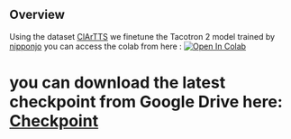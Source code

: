 ## Overview
Using the dataset [ClArTTS](https://arxiv.org/abs/2303.00069) we finetune the Tacotron 2 model trained by [nipponjo](https://github.com/nipponjo/tts-arabic-pytorch) you can access the colab from here : 
[![Open In Colab](https://colab.research.google.com/assets/colab-badge.svg)](https://colab.research.google.com/drive/12Z2Pzv9eP_jXDX45YXJMyI8PMhSOnQX_?usp=sharing)

# you can download the latest checkpoint from Google Drive here: [Checkpoint](https://drive.google.com/file/d/1vovp-KZsQQCoSZek-VLkeUbuvbR9NcEY/view?usp=sharing)
